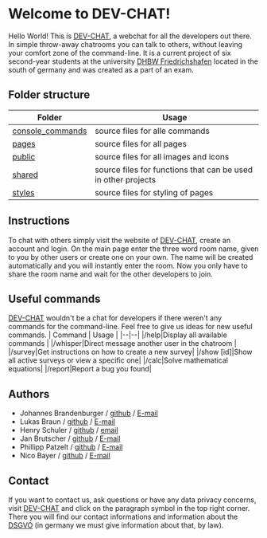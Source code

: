 # Welcome to DEV-CHAT!
Hello World! This is [DEV-CHAT](dev-chat.me), a webchat for all the developers out there. In simple throw-away chatrooms you can talk to others, without leaving your comfort zone of the command-line. It is a current project of six second-year students at the  university [DHBW Friedrichshafen](https://www.ravensburg.dhbw.de/startseite) located in the south of germany and was created as a part of an exam. 

## Folder structure

| Folder | Usage |
|--|--|
| [console_commands](https://github.com/DHBW-FN-TIT20/dev-chat/tree/main/console_commands) | source files for alle commands |
| [pages](https://github.com/DHBW-FN-TIT20/dev-chat/tree/main/pages) | source files for all pages |
|[public](https://github.com/DHBW-FN-TIT20/dev-chat/tree/main/public)| source files for all images and icons|
|[shared](https://github.com/DHBW-FN-TIT20/dev-chat/tree/main/shared)|source files for  functions that can be used in other projects|
|[styles](https://github.com/DHBW-FN-TIT20/dev-chat/tree/main/styles)|source files for styling of pages|



## Instructions

To chat with others simply visit the website of [DEV-CHAT](dev-chat.me), create an account and login. On the main page enter the three word room name, given to you by other users or create one on your own. The name will be created automatically and you will instantly enter the room. Now you only have to share the room name and wait for the other developers to join.

## Useful commands
[DEV-CHAT](dev-chat.me) wouldn't be a chat for developers if there weren't any commands for the command-line. Feel free to give us ideas for new useful commands.
| Command | Usage |
|--|--|
|/help|Display all available commands |
|/whisper|Direct message another user in the chatroom |
|/survey|Get instructions on how to create a new survey|
|/show [id]|Show all active surveys or view a specific one|
|/calc|Solve mathematical equations|
|/report|Report a bug you found|



## Authors 

 - Johannes Brandenburger / [github](https://github.com/johannesbrandenburger) / [E-mail](johannes0709@icloud.com)
 - Lukas Braun / [github](https://github.com/lukbra0108) / [E-mail]()
 - Henry Schuler / [github](https://github.com/schuler-henry) / [email]()
 - Jan Brutscher / [github](https://github.com/withernext) / [E-mail](janbrutscher@gmail.com)
 - Phillipp Patzelt / [github](https://github.com/PhillippPatzelt) / [E-mail]()
 - Nico Bayer / [github](https://github.com/NicoB-Code) / [E-mail](bayernico@web.de)
 
## Contact
If you want to contact us, ask questions or have any data privacy concerns, visit [DEV-CHAT](dev-chat.me) and click on the paragraph symbol in the top right corner. There you will find our contact informations and information about the [DSGVO](https://de.wikipedia.org/wiki/Datenschutz-Grundverordnung) (in germany we must give information about that, by law).

